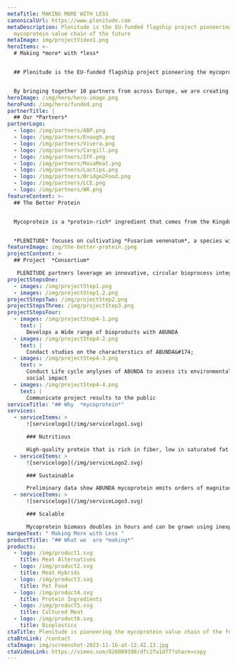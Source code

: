 ```yaml
---
metaTitle: MAKING MORE WITH LESS
canonicalUrl: https://www.plenitude.com
metaDescription: Plenitude is the EU-funded flagship project pioneering the
  mycoprotein value chain of the future
metaImage: img/projectVideo1.png
heroItems: >-
  # Making *more* with *less*


  ## Plenitude is the EU-funded flagship project pioneering the mycoprotein value chain of the future


  By bringing together 10 partners from across Europe, we are creating ultra-sustainable foods and bio-based products using an innovative, minimal-waste fermentation process
heroImage: /img/hero/hero-image.png
heroFund: /img/hero/funded.png
partnerTitle: |
  ## Our *Partners*
partnerLogo:
  - logo: /img/partners/ABP.png
  - logo: /img/partners/Enough.png
  - logo: /img/partners/Vivera.png
  - logo: /img/partners/Cargill.png
  - logo: /img/partners/IFF.png
  - logo: /img/partners/MosaMeat.png
  - logo: /img/partners/Lactips.png
  - logo: /img/partners/Bridge2Food.png
  - logo: /img/partners/LCE.png
  - logo: /img/partners/WR.png
featureContent: >-
  ## The Better Protein


  Mycoprotein is a *protein-rich* ingredient that comes from the Kingdom of Fungi—a hidden world of *microorganisms* with millions of species covering every surface of the planet. While some grow to form the fruiting bodies we know as mushrooms, others have different superpowers.


  *PLENITUDE* focuses on cultivating *Fusarium venenatum*, a species with impressive nutritional, flavor, and texture profiles that can easily be used in place of animal proteins to support more *sustainable* and *healthier* diets.
featureImage: img/the-better-protein.jpeg
projectContent: >
  ## Project  *Consortium*

   PLENITUDE partners leverage an innovative, circular bioprocess integrating the production of biofuel and mycoprotein. The result is ABUNDA, an ingredient used to produce high quality foods and bio-based products that set new standards for both sustainability and scalability.-
projectStepsOne:
  - images: /img/projectStep1.png
  - images: /img/projectStep1.2.png
projectStepsTwo: /img/projectStep2.png
projectStepsThree: /img/projectStep3.png
projectStepsFour:
  - images: /img/projectStep4-1.png
    text: |
      Develops a Wide range of bioproducts with ABUNDA
  - images: /img/projectStep4-2.png
    text: |
      Condact studies on the characterstics of ABUNDA&#174;
  - images: /img/projectStep4-3.png
    text: >
      Conduct Life cycle anylyses of ABUNDA to assess its environmental and
      social impact
  - images: /img/projectStep4-4.png
    text: |
      Communicate project results to the public
serviceTitle: "## Why  *mycoprotein*"
services:
  - serviceItems: >
      ![servicelogo](/img/servicelogo1.svg)

      ### Nutritious

      High-quality protein that is rich in fiber, low in saturated fat and salt, and contains no cholesterol. It is also a good source of vitamins and minerals, including iron, calcium, and vitamin B12.
  - serviceItems: >
      ![servicelogo](/img/serviceLogo2.svg)

      ### Sustainable

      Preliminary data show ABUNDA mycoprotein emits orders of magnitude lower levels of greenhouse gas emissions and uses significantly less land and water than is needed to produce animal proteins.
  - serviceItems: >
      ![servicelogo](/img/serviceLogo3.svg)

      ### Scalable

      Mycoprotein biomass doubles in hours and can be grown using inexpensive inputs and widely available infrastructure. At scale, one cow’s worth of protein can be produced in just minutes.
marqeeText: " Making More with Less "
productTitle: "## What we  are *making*"
products:
  - logo: /img/product1.svg
    title: Meat Alternatives
  - logo: /img/product2.svg
    title: Meat Hybrids
  - logo: /img/product3.svg
    title: Pet Food
  - logo: /img/product4.svg
    title: Protein Ingredients
  - logo: /img/product5.svg
    title: Cultured Meat
  - logo: /img/product6.svg
    title: Bioplastics
ctaTitle: Plenitude is pioneering the mycoprotein value chain of the future
ctaBtnLink: /contact
ctaImage: img/screenshot-2023-11-16-at-12.42.13.jpg
ctaVideoLink: https://vimeo.com/828009390/dfc2fa1df7?share=copy
---
```

